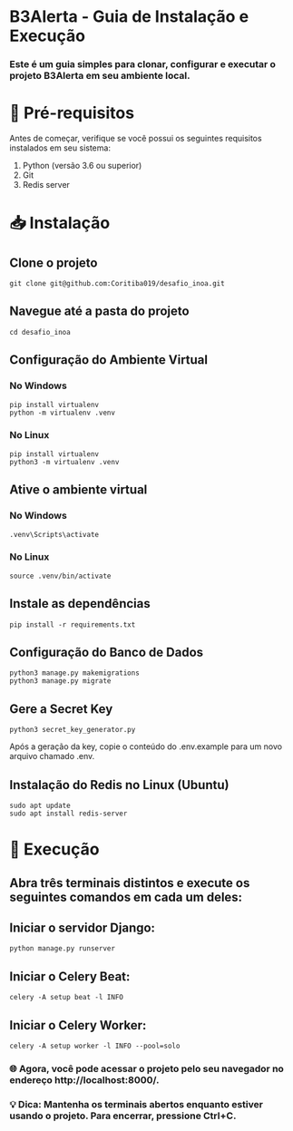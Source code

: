 # B3Alerta - Guia de Instalação e Execução

### Este é um guia simples para clonar, configurar e executar o projeto B3Alerta em seu ambiente local.

# 🚀 Pré-requisitos

Antes de começar, verifique se você possui os seguintes requisitos instalados em seu sistema:

1. Python (versão 3.6 ou superior)
2. Git
3. Redis server

# 📥 Instalação

## Clone o projeto
```
git clone git@github.com:Coritiba019/desafio_inoa.git
```

## Navegue até a pasta do projeto
```
cd desafio_inoa
```

## Configuração do Ambiente Virtual

### No Windows
```
pip install virtualenv
python -m virtualenv .venv
```

### No Linux
```
pip install virtualenv
python3 -m virtualenv .venv
```

## Ative o ambiente virtual

### No Windows
```
.venv\Scripts\activate
```

### No Linux
```
source .venv/bin/activate
```

## Instale as dependências
```
pip install -r requirements.txt
```

## Configuração do Banco de Dados
```
python3 manage.py makemigrations
python3 manage.py migrate
```

## Gere a Secret Key
```
python3 secret_key_generator.py
```

Após a geração da key, copie o conteúdo do .env.example para um novo arquivo chamado .env.

## Instalação do Redis no Linux (Ubuntu)
```
sudo apt update
sudo apt install redis-server
```

# 🚀 Execução

## Abra três terminais distintos e execute os seguintes comandos em cada um deles:


## Iniciar o servidor Django:
```
python manage.py runserver
```

## Iniciar o Celery Beat:
```
celery -A setup beat -l INFO
```

## Iniciar o Celery Worker:
```
celery -A setup worker -l INFO --pool=solo
```

### 🌐 Agora, você pode acessar o projeto pelo seu navegador no endereço http://localhost:8000/.

### 💡 Dica: Mantenha os terminais abertos enquanto estiver usando o projeto. Para encerrar, pressione Ctrl+C.
